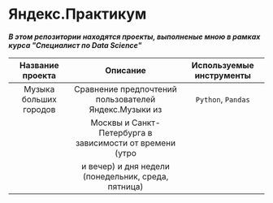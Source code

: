 # Яндекс.Практикум
***В этом репозитории находятся проекты, выполненые мною в рамках курса "Специалист по Data Science"***

| **Название проекта**   | **Описание**                                             | **Используемые инструменты**        |
| :--------------------: | :-------------------------------------:                  |:-----------------------------------:|
| Музыка больших городов | Сравнение предпочтений пользователей Яндекс.Музыки из    | `Python`, `Pandas`                  |
                         | Москвы и Санкт-Петербурга в зависимости от времени (утро |                                     
                         | и вечер) и дня недели (понедельник, среда, пятница)      |                                     
